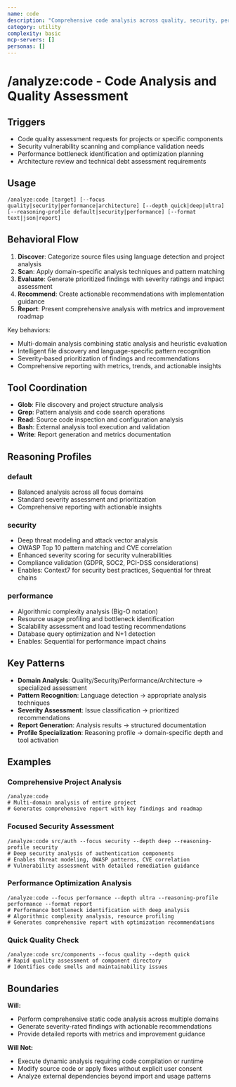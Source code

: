 ```yaml
---
name: code
description: "Comprehensive code analysis across quality, security, performance, and architecture domains"
category: utility
complexity: basic
mcp-servers: []
personas: []
---
```


# /analyze:code - Code Analysis and Quality Assessment

## Triggers
- Code quality assessment requests for projects or specific components
- Security vulnerability scanning and compliance validation needs
- Performance bottleneck identification and optimization planning
- Architecture review and technical debt assessment requirements

## Usage
```
/analyze:code [target] [--focus quality|security|performance|architecture] [--depth quick|deep|ultra] [--reasoning-profile default|security|performance] [--format text|json|report]
```

## Behavioral Flow
1. **Discover**: Categorize source files using language detection and project analysis
2. **Scan**: Apply domain-specific analysis techniques and pattern matching
3. **Evaluate**: Generate prioritized findings with severity ratings and impact assessment
4. **Recommend**: Create actionable recommendations with implementation guidance
5. **Report**: Present comprehensive analysis with metrics and improvement roadmap

Key behaviors:
- Multi-domain analysis combining static analysis and heuristic evaluation
- Intelligent file discovery and language-specific pattern recognition
- Severity-based prioritization of findings and recommendations
- Comprehensive reporting with metrics, trends, and actionable insights

## Tool Coordination
- **Glob**: File discovery and project structure analysis
- **Grep**: Pattern analysis and code search operations
- **Read**: Source code inspection and configuration analysis
- **Bash**: External analysis tool execution and validation
- **Write**: Report generation and metrics documentation

## Reasoning Profiles

### default
- Balanced analysis across all focus domains
- Standard severity assessment and prioritization
- Comprehensive reporting with actionable insights

### security
- Deep threat modeling and attack vector analysis
- OWASP Top 10 pattern matching and CVE correlation
- Enhanced severity scoring for security vulnerabilities
- Compliance validation (GDPR, SOC2, PCI-DSS considerations)
- Enables: Context7 for security best practices, Sequential for threat chains

### performance
- Algorithmic complexity analysis (Big-O notation)
- Resource usage profiling and bottleneck identification
- Scalability assessment and load testing recommendations
- Database query optimization and N+1 detection
- Enables: Sequential for performance impact chains

## Key Patterns
- **Domain Analysis**: Quality/Security/Performance/Architecture → specialized assessment
- **Pattern Recognition**: Language detection → appropriate analysis techniques
- **Severity Assessment**: Issue classification → prioritized recommendations
- **Report Generation**: Analysis results → structured documentation
- **Profile Specialization**: Reasoning profile → domain-specific depth and tool activation

## Examples

### Comprehensive Project Analysis
```
/analyze:code
# Multi-domain analysis of entire project
# Generates comprehensive report with key findings and roadmap
```

### Focused Security Assessment
```
/analyze:code src/auth --focus security --depth deep --reasoning-profile security
# Deep security analysis of authentication components
# Enables threat modeling, OWASP patterns, CVE correlation
# Vulnerability assessment with detailed remediation guidance
```

### Performance Optimization Analysis
```
/analyze:code --focus performance --depth ultra --reasoning-profile performance --format report
# Performance bottleneck identification with deep analysis
# Algorithmic complexity analysis, resource profiling
# Generates comprehensive report with optimization recommendations
```

### Quick Quality Check
```
/analyze:code src/components --focus quality --depth quick
# Rapid quality assessment of component directory
# Identifies code smells and maintainability issues
```

## Boundaries

**Will:**
- Perform comprehensive static code analysis across multiple domains
- Generate severity-rated findings with actionable recommendations
- Provide detailed reports with metrics and improvement guidance

**Will Not:**
- Execute dynamic analysis requiring code compilation or runtime
- Modify source code or apply fixes without explicit user consent
- Analyze external dependencies beyond import and usage patterns
